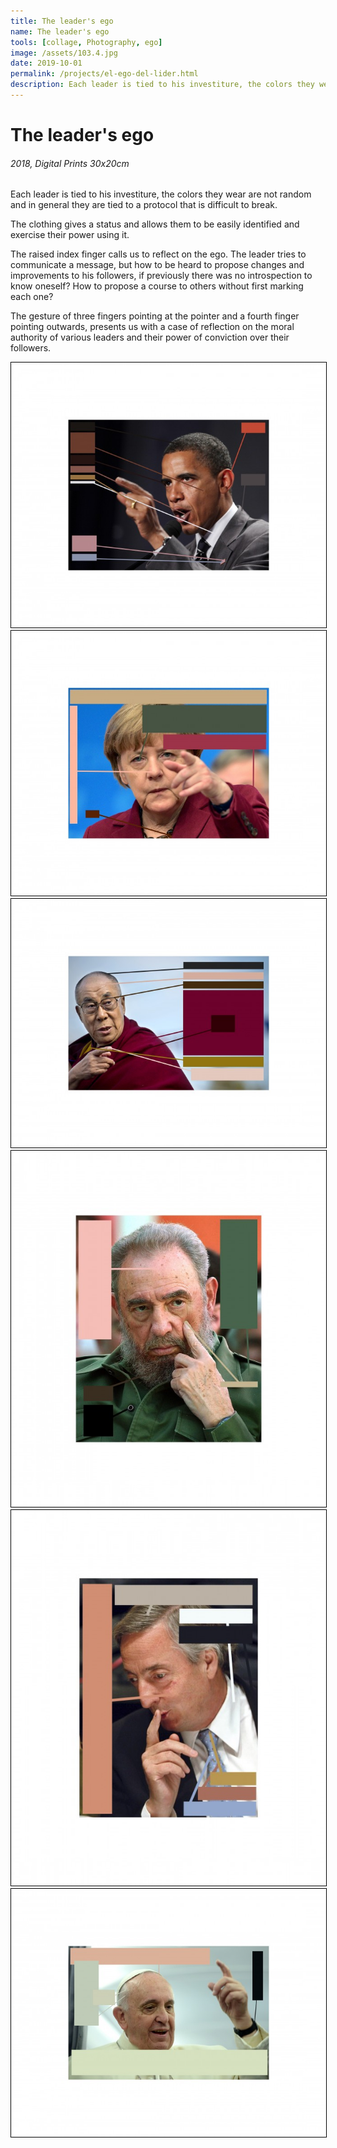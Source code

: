 ```yaml
---
title: The leader's ego
name: The leader's ego
tools: [collage, Photography, ego]
image: /assets/103.4.jpg
date: 2019-10-01
permalink: /projects/el-ego-del-lider.html
description: Each leader is tied to his investiture, the colors they wear are not random and in general they are tied to a protocol that is difficult to break. The clothing gives a status and allows them to be easily identified and exercise their power using it.
---
```


# The leader's ego

###### 2018, Digital Prints 30x20cm

Each leader is tied to his investiture, the colors they wear are not random and in general they are tied to a protocol that is difficult to break.

The clothing gives a status and allows them to be easily identified and exercise their power using it.

The raised index finger calls us to reflect on the ego. The leader tries to communicate a message, but how to be heard to propose changes and improvements to his followers, if previously there was no introspection to know oneself? How to propose a course to others without first marking each one?

The gesture of three fingers pointing at the pointer and a fourth finger pointing outwards, presents us with a case of reflection on the moral authority of various leaders and their power of conviction over their followers.

<p align="center">
   <img src="/assets/103.1.jpg"  style="    border-color: black; border-width: 1px; border-style: groove;"/>
   <img src="/assets/103.2.jpg"  style="    border-color: black; border-width: 1px; border-style: groove;"/>
   <img src="/assets/103.3.jpg"  style="    border-color: black; border-width: 1px; border-style: groove;"/>
   <img src="/assets/103.4.jpg"  style="    border-color: black; border-width: 1px; border-style: groove;"/>
   <img src="/assets/103.5.jpg"  style="    border-color: black; border-width: 1px; border-style: groove;"/>
   <img src="/assets/103.6.jpg"  style="    border-color: black; border-width: 1px; border-style: groove;"/>
</p>
